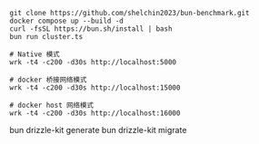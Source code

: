 ```
git clone https://github.com/shelchin2023/bun-benchmark.git
docker compose up --build -d
curl -fsSL https://bun.sh/install | bash
bun run cluster.ts

# Native 模式
wrk -t4 -c200 -d30s http://localhost:5000

# docker 桥接网络模式
wrk -t4 -c200 -d30s http://localhost:15000

# docker host 网络模式
wrk -t4 -c200 -d30s http://localhost:16000
```



bun drizzle-kit generate
bun drizzle-kit migrate
